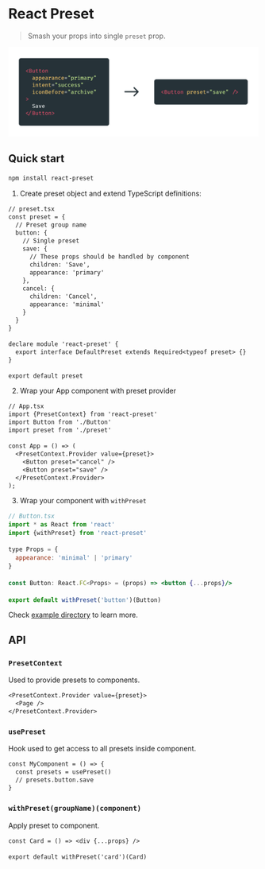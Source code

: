 # React Preset

> Smash your props into single `preset` prop.

![](.github/example.png)

## Quick start

```sh
npm install react-preset
```

1.  Create preset object and extend TypeScript definitions:
```tsx
// preset.tsx
const preset = {
  // Preset group name
  button: {
    // Single preset
    save: {
      // These props should be handled by component
      children: 'Save',
      appearance: 'primary'
    },
    cancel: {
      children: 'Cancel',
      appearance: 'minimal'
    }
  }
}

declare module 'react-preset' {
  export interface DefaultPreset extends Required<typeof preset> {}
}

export default preset
```

2. Wrap your App component with preset provider
```tsx
// App.tsx
import {PresetContext} from 'react-preset'
import Button from './Button'
import preset from './preset'

const App = () => (
  <PresetContext.Provider value={preset}>
    <Button preset="cancel" />
    <Button preset="save" />
  </PresetContext.Provider>
);
```

3. Wrap your component with `withPreset`

```jsx
// Button.tsx
import * as React from 'react'
import {withPreset} from 'react-preset'

type Props = {
  appearance: 'minimal' | 'primary'
}

const Button: React.FC<Props> = (props) => <button {...props}/>

export default withPreset('button')(Button)
```


Check [example directory]('./example) to learn more.


## API

### `PresetContext`
Used to provide presets to components.

```tsx
<PresetContext.Provider value={preset}>
  <Page />
</PresetContext.Provider>
```

### `usePreset`
Hook used to get access to all presets inside component.

```tsx
const MyComponent = () => {
  const presets = usePreset()
  // presets.button.save
}
```

### `withPreset(groupName)(component)`
Apply preset to component.

```tsx
const Card = () => <div {...props} />

export default withPreset('card')(Card)
```



